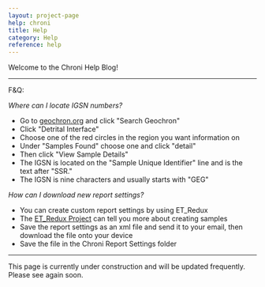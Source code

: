 ```yaml
---
layout: project-page
help: chroni
title: Help
category: Help
reference: help
---
```


Welcome to the Chroni Help Blog!

--------------------------------

F&Q:

<em>Where can I locate IGSN numbers?</em> 

* Go to <a href="http://geochron.org" target="_blank">geochron.org</a> and click "Search Geochron"
* Click "Detrital Interface"
* Choose one of the red circles in the region you want information on
* Under "Samples Found" choose one and click "detail"
* Then click "View Sample Details"
* The IGSN is located on the "Sample Unique Identifier" line and is the text after "SSR."
* The IGSN is nine characters and usually starts with "GEG"

<em>How can I download new report settings?</em>

* You can create custom report settings by using ET\_Redux
* The <a href="https://cirdles.org/projects/et_redux" target="_blank">ET&lowbar;Redux Project</a> can tell you more about creating samples
* Save the report settings as an xml file and send it to your email, then download the file onto your device
* Save the file in the Chroni Report Settings folder

--------------------------------

This page is currently under construction and will be updated frequently. Please see again soon. 
